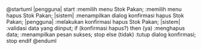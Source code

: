@startuml
|pengguna|
start
:memilih menu Stok Pakan;
:memilih menu hapus Stok Pakan;
|sistem|
:menampilkan dialog konfirmasi 
hapus Stok Pakan;
|pengguna|
:melakukan konfirmasi 
hapus Stok Pakan;
|sistem|
:validasi data yang diinput;
if (konfirmasi hapus?) then (ya)
:menghapus data;
:menampilkan pesan sukses;
stop
else (tidak)
:tutup dialog konfirmasi;
stop
endif
@enduml